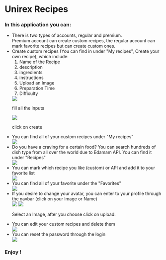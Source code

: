 # Unirex Recipes

### In this application you can:

<ul>
    <li>There is two types of accounts, regular and premium.<br> Premium account can create custom recipes, the regular account can mark favorite recipes but can create custom ones.
    </li>
    <li>Create custom recipes (You can find in under "My recipes", Create your own recipe), which include:
    <ol>
        <li>Name of the Recipe</li>
        <li>description </li>
        <li>ingredients</li>
        <li>instructions</li>
        <li>Upload an Image</li>
        <li>Preparation Time</li>
        <li>Difficulty</li>
    </ol>
    <img src='/unirex-client/readmeImage/createReciep.png'/>
    <p>fill all the inputs</p> 
    <img src='/unirex-client/readmeImage/fullRecipe.png'/>
    <p>click on create </p> 
    <li>You can find all of your custom recipes under "My recipes"</li>
    <img src='/unirex-client/readmeImage/myRecipes.png'/>
    </li>
    <li>Do you have a craving for a certain food? You can search hundreds of dish type from all over the world due to Edamam API. You can find it under "Recipes"  </li>
    <img src='/unirex-client/readmeImage/searchRecipe.png'/>
    <li>You can mark which recipe you like (custom) or API  and add it to your favorite list</li>
    <img src='/unirex-client/readmeImage/favoriteMark.png'/>
    <li>You can find all of your favorite under the "Favorites"</li>
    <img src='/unirex-client/readmeImage/favoritePage.png'/>
    <li>If you desire to change your avatar, you can enter to your profile through the navbar (click on your Image or Name)</li>
    <img src='/unirex-client/readmeImage/navProfile.png'/>
    <img src='/unirex-client/readmeImage/profilePage.png'/>
    <p>Select an Image, after you choose click on upload.</p>
    <li>You can edit your custom recipes and delete them</li>
    <img src='/unirex-client/readmeImage/customRecipe.png'/>
    <li>You can reset the password through the login</li>
    <img src='/unirex-client/readmeImage/resetPassword.png'/>

</ul>

### Enjoy ! 
